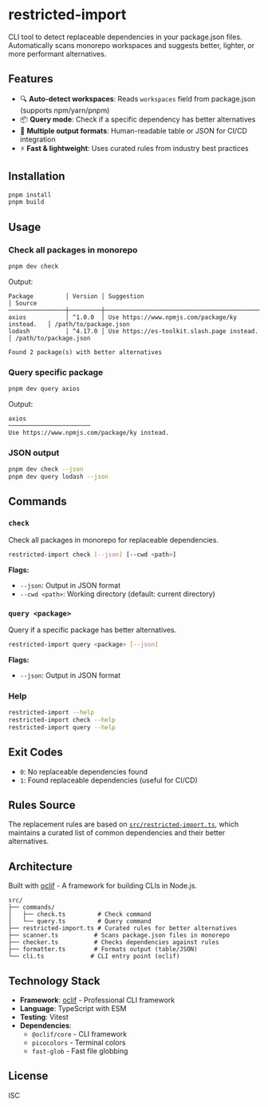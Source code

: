 # restricted-import

CLI tool to detect replaceable dependencies in your package.json files. Automatically scans monorepo workspaces and suggests better, lighter, or more performant alternatives.

## Features

- 🔍 **Auto-detect workspaces**: Reads `workspaces` field from package.json (supports npm/yarn/pnpm)
- 📦 **Query mode**: Check if a specific dependency has better alternatives
- 🎨 **Multiple output formats**: Human-readable table or JSON for CI/CD integration
- ⚡ **Fast & lightweight**: Uses curated rules from industry best practices

## Installation

```bash
pnpm install
pnpm build
```

## Usage

### Check all packages in monorepo

```bash
pnpm dev check
```

Output:
```
Package         │ Version │ Suggestion                                      │ Source
────────────────┼─────────┼─────────────────────────────────────────────────┼─────────────────────
axios           │ ^1.0.0  │ Use https://www.npmjs.com/package/ky instead.   │ /path/to/package.json
lodash          │ ^4.17.0 │ Use https://es-toolkit.slash.page instead.      │ /path/to/package.json

Found 2 package(s) with better alternatives
```

### Query specific package

```bash
pnpm dev query axios
```

Output:
```
axios
───────────────────────
Use https://www.npmjs.com/package/ky instead.
```

### JSON output

```bash
pnpm dev check --json
pnpm dev query lodash --json
```

## Commands

### `check`
Check all packages in monorepo for replaceable dependencies.

```bash
restricted-import check [--json] [--cwd <path>]
```

**Flags:**
- `--json`: Output in JSON format
- `--cwd <path>`: Working directory (default: current directory)

### `query <package>`
Query if a specific package has better alternatives.

```bash
restricted-import query <package> [--json]
```

**Flags:**
- `--json`: Output in JSON format

### Help
```bash
restricted-import --help
restricted-import check --help
restricted-import query --help
```

## Exit Codes

- `0`: No replaceable dependencies found
- `1`: Found replaceable dependencies (useful for CI/CD)

## Rules Source

The replacement rules are based on [`src/restricted-import.ts`](./src/restricted-import.ts), which maintains a curated list of common dependencies and their better alternatives.

## Architecture

Built with [oclif](https://oclif.io/) - A framework for building CLIs in Node.js.

```
src/
├── commands/
│   ├── check.ts         # Check command
│   └── query.ts         # Query command
├── restricted-import.ts # Curated rules for better alternatives
├── scanner.ts          # Scans package.json files in monorepo
├── checker.ts          # Checks dependencies against rules
├── formatter.ts        # Formats output (table/JSON)
└── cli.ts             # CLI entry point (oclif)
```

## Technology Stack

- **Framework**: [oclif](https://oclif.io/) - Professional CLI framework
- **Language**: TypeScript with ESM
- **Testing**: Vitest
- **Dependencies**:
  - `@oclif/core` - CLI framework
  - `picocolors` - Terminal colors
  - `fast-glob` - Fast file globbing

## License

ISC
